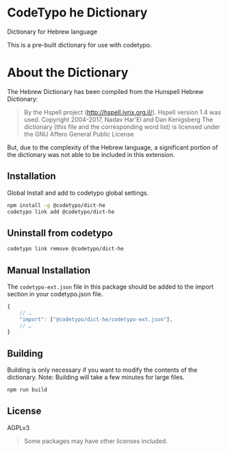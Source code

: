 # CodeTypo he Dictionary

Dictionary for Hebrew language

This is a pre-built dictionary for use with codetypo.

# About the Dictionary

The Hebrew Dictionary has been compiled from the Hunspell Hebrew Dictionary:

> By the Hspell project (http://hspell.ivrix.org.il/).
> Hspell version 1.4 was used.
> Copyright 2004-2017, Nadav Har'El and Dan Kenigsberg
> The dictionary (this file and the corresponding word list)
> is licensed under the GNU Affero General Public License

But, due to the complexity of the Hebrew language, a significant portion of the dictionary was not able to be
included in this extension.

<!--- codetypo:ignore hspell, Nadav Har'El, Dan Kenigsberg --->

## Installation

Global Install and add to codetypo global settings.

```sh
npm install -g @codetypo/dict-he
codetypo link add @codetypo/dict-he
```

## Uninstall from codetypo

```sh
codetypo link remove @codetypo/dict-he
```

## Manual Installation

The `codetypo-ext.json` file in this package should be added to the import section in your codetypo.json file.

```javascript
{
    // …
    "import": ["@codetypo/dict-he/codetypo-ext.json"],
    // …
}
```

## Building

Building is only necessary if you want to modify the contents of the dictionary. Note: Building will take a few minutes for large files.

```sh
npm run build
```

## License

AGPLv3

> Some packages may have other licenses included.

